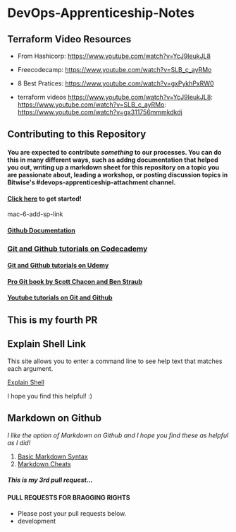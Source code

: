 # DevOps-Apprenticeship-Notes

##  Terraform Video Resources
* From Hashicorp: https://www.youtube.com/watch?v=YcJ9IeukJL8
* Freecodecamp: https://www.youtube.com/watch?v=SLB_c_ayRMo
* 8 Best Pratices: https://www.youtube.com/watch?v=gxPykhPxRW0


* terraform videos 
https://www.youtube.com/watch?v=YcJ9IeukJL8: 
https://www.youtube.com/watch?v=SLB_c_ayRMo: 
https://www.youtube.com/watch?v=gx311756mmmkdkdj


## 
## Contributing to this Repository

#### You are expected to contribute _something_ to our processes. You can do this in many different ways, such as addng documentation that helped you out, writing up a markdown sheet for this repository on a topic you are passionate about, leading a workshop, or posting discussion topics in Bitwise's #devops-apprenticeship-attachment channel.



#### [Click here](https://docs.github.com/en/get-started/quickstart/contributing-to-projects) to get started!


mac-6-add-sp-link
#### [Github Documentation](https://docs.github.com/en/github)
### [Git and Github tutorials on Codecademy](https://www.codecademy.com/learn/learn-git)
#### [Git and Github tutorials on Udemy](https://www.udemy.com/topic/git/)
#### [Pro Git book by Scott Chacon and Ben Straub](https://git-scm.com/book/en/v2)
#### [Youtube tutorials on Git and Github](https://www.youtube.com/results?search_query=git+github+tutorial.)

## This is my fourth PR


## Explain Shell Link 

This site allows you to enter a command line to see help text that matches each argument.

[Explain Shell](https://explainshell.com/)

I hope you find this helpful! :)

## Markdown on Github

*I like the option of Markdown on Github and I hope you find these as helpful as I did!*

1. [Basic Markdown Syntax](https://docs.github.com/en/get-started/writing-on-github/getting-started-with-writing-and-formatting-on-github/basic-writing-and-formatting-syntax)
2. [Markdown Cheats](https://github.com/adam-p/markdown-here/wiki/Markdown-Cheatsheet#videos)


##### This is my 3rd pull request... 

#### PULL REQUESTS FOR BRAGGING RIGHTS 

* Please post your pull requests below. 
* development
